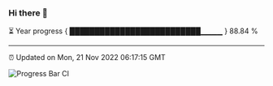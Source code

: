 ### Hi there 👋

⏳ Year progress { ██████████████████████████▁▁▁▁ } 88.84 %

---

⏰ Updated on Mon, 21 Nov 2022 06:17:15 GMT

![Progress Bar CI](https://github.com/liununu/liununu/workflows/Progress%20Bar%20CI/badge.svg)
